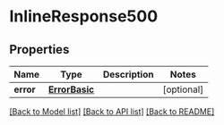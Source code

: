# InlineResponse500

## Properties
Name | Type | Description | Notes
------------ | ------------- | ------------- | -------------
**error** | [**ErrorBasic**](ErrorBasic.md) |  | [optional] 

[[Back to Model list]](../README.md#documentation-for-models) [[Back to API list]](../README.md#documentation-for-api-endpoints) [[Back to README]](../README.md)


